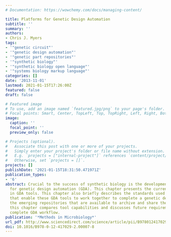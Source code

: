 ```yaml
---
# Documentation: https://wowchemy.com/docs/managing-content/

title: Platforms for Genetic Design Automation
subtitle: ''
summary: ''
authors:
- Chris J. Myers
tags:
- '"genetic circuit"'
- '"genetic design automation"'
- '"genetic part repositories"'
- '"synthetic biology"'
- '"synthetic biology open language"'
- '"systems biology markup language"'
categories: []
date: '2013-11-01'
lastmod: 2021-01-15T17:26:00Z
featured: false
draft: false

# Featured image
# To use, add an image named `featured.jpg/png` to your page's folder.
# Focal points: Smart, Center, TopLeft, Top, TopRight, Left, Right, BottomLeft, Bottom, BottomRight.
image:
  caption: ''
  focal_point: ''
  preview_only: false

# Projects (optional).
#   Associate this post with one or more of your projects.
#   Simply enter your project's folder or file name without extension.
#   E.g. `projects = ["internal-project"]` references `content/project/deep-learning/index.md`.
#   Otherwise, set `projects = []`.
projects: []
publishDate: '2021-01-15T18:31:50.471971Z'
publication_types:
- '6'
abstract: Crucial to the success of synthetic biology is the development of platforms
  for genetic design automation (GDA). This chapter presents the current state-of-the-art
  in GDA tools. This chapter also briefly describes the standards used for data representation
  that enable these GDA tools to work together to complete a genetic design task and
  the emerging repositories that are available to archive and share these data. Finally,
  this chapter compares tool capabilities and discusses future requirements for a
  complete GDA workflow.
publication: '*Methods in Microbiology*'
url_pdf: http://www.sciencedirect.com/science/article/pii/B9780124170292000078
doi: 10.1016/B978-0-12-417029-2.00007-8
---
```

